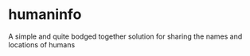 # humaninfo
A simple and quite bodged together solution for sharing the names and locations of humans
